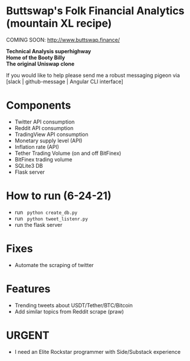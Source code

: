 # Buttswap's Folk Financial Analytics (mountain XL recipe)

COMING SOON: http://www.buttswap.finance/

**Technical Analysis superhighway**  
**Home of the Booty Billy**  
**The original Uniswap clone**  

If you would like to help please send me a robust messaging pigeon via [slack | github-message | Angular CLI interface]

# Components
- Twitter API consumption
- Reddit API consumption
- TradingView API consumption
- Monetary supply level (API)
- Inflation rate (API)
- Tether Trading Volume (on and off BitFinex)
- BitFinex trading volume
- SQLite3 DB
- Flask server

# How to run (6-24-21)
- run <code> python create_db.py </code>
- run <code> python tweet_listenr.py </code>
- run the flask server

# Fixes
- Automate the scraping of twitter

# Features
- Trending tweets about USDT/Tether/BTC/Bitcoin
- Add similar topics from Reddit scrape (praw)

# URGENT
- I need an Elite Rockstar programmer with Side/Substack experience
